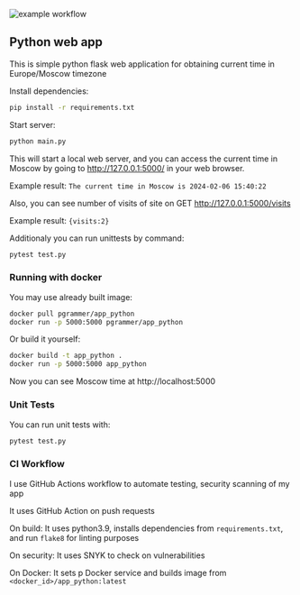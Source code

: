 ![example workflow](https://github.com/Antony-Sk/S24-DevOps-labs/.github/workflows/python.yml/badge.svg)

## Python web app

This is simple python flask web application for obtaining current time in Europe/Moscow timezone

Install dependencies:
```bash
pip install -r requirements.txt
```
Start server:
```bash
python main.py
```
This will start a local web server, and you can access the current time in Moscow by going to http://127.0.0.1:5000/ in your web browser.

Example result:
```The current time in Moscow is 2024-02-06 15:40:22```

Also, you can see number of visits of site on GET http://127.0.0.1:5000/visits

Example result:
```{visits:2}```



Additionaly you can run unittests by command:
```bash
pytest test.py
```

### Running with docker

You may use already built image:

```bash
docker pull pgrammer/app_python
docker run -p 5000:5000 pgrammer/app_python
```

Or build it yourself:

```bash
docker build -t app_python .
docker run -p 5000:5000 app_python
```

Now you can see Moscow time at http://localhost:5000

### Unit Tests

You can run unit tests with:
```bash
pytest test.py
```
### CI Workflow

I use GitHub Actions workflow to automate testing, security scanning of my app

It uses GitHub Action on push requests

On build: It uses python3.9, installs dependencies from `requirements.txt`, and run `flake8` for linting purposes

On security: It uses SNYK to check on vulnerabilities

On Docker: It sets p Docker service and builds image from `<docker_id>/app_python:latest`
